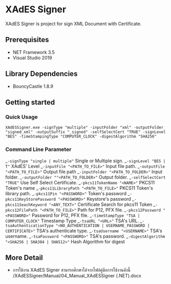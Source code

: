 # XAdES Signer

XAdES Signer is project for sign XML Document with Certificate.

## Prerequisites

- NET Framework 3.5
- Visual Studio 2019

## Library Dependencies

- BouncyCastle 1.8.9

## Getting started

### Quick Usage

`XAdESSigner.exe -signType "multiple" -inputFolder "xml" -outputFolder "signed_xml" -outputSuffix "_signed" -selfSelectCert "TRUE" -signLevel "BES" -timeStampingType "COMPUTER_CLOCK" -digestAlgorithm "SHA256" `

### Command Line Parameter

_`-signType "single | multiple"` Single or Multiple sign.
_`-signLevel "BES | T"` XAdES' Level
_`-inputFile "<PATH_TO_FILE>"` Input file path.
_`-outputFile "<PATH_TO_FILE>"` Output file path
_`-inputFolder "<PATH_TO_FOLDER>"` Input folder.
_`-outputFolder ""<PATH_TO_FOLDER>"` Output folder.
_`-selfSelectCert "TRUE"` Use Self Select Certificate.
_`-pkcs11TokenName "<NAME>"` PKCS11 Token's name
_`-pkcs11LibraryPath "<PATH_TO_FILE>"` PKCS11 Token's library path.
_`-pkcs11Pin "<PASSWORD>"` Token's password
_`-pkcs11KeyStorePassword "<PASSWORD>"` Keystore's password
_`-pkcs11SeachKeyword "<ANY_TEXT>"` Certificate Search for pkcs11 Token
_`-pkcs12FilePath "<PATH_TO_FILE>"` Path for P12, PFX file.
_`-pkcs12Password "<PASSWORD>"` Password for P12, PFX file.
_`-timeStampType "TSA | COMPUTER_CLOCK"` Timestamp Type
_`-tsaURL "<URL>"` TSA's URL.
_`-tsaAuthenticationType "<NO_AUTHENTICATION | USERNAME_PASSWORD | CERTIFICATE>"` TSA's authenticate type.
_`-tsaUsername "<USERNAME>"` TSA's username.
_`-tsaPassword "<PASSWORD>"` TSA's password.
_`-digestAlgorithm "<SHA256 | SHA384 | SHA512>"` Hash Algorithm for digest

## More Detail

- การใช้งาน XAdES Signer สามารถศึกษาได้จากไฟล์คู่มีอการใช้งานดังนี้ /XAdESSigner/Manual/04_Manual_XAdESSigner (.NET).docx
